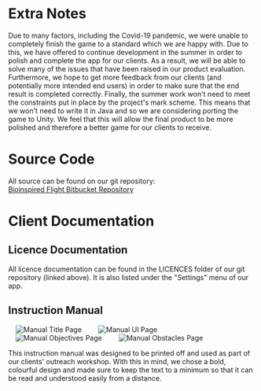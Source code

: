 # Extra Notes
Due to many factors, including the Covid-19 pandemic, we were unable to completely finish the game to a standard which we are happy with. Due to this, we have offered to continue development in the summer in order to polish and complete the app for our clients. As a result, we will be able to solve many of the issues that have been raised in our product evaluation. Furthermore, we hope to get more feedback from our clients (and potentially more intended end users) in order to make sure that the end result is completed correctly. Finally, the summer work won't need to meet the constraints put in place by the project's mark scheme. This means that we won't need to write it in Java and so we are considering porting the game to Unity. We feel that this will allow the final product to be more polished and therefore a better game for our clients to receive.

# Source Code
All source can be found on our git repository:<br>
[Bioinspired Flight Bitbucket Repository](https://bitbucket.org/antoine1201/bio-inspired-flight/)

# Client Documentation
## Licence Documentation
All licence documentation can be found in the LICENCES folder of our git repository (linked above). It is also listed under the "Settings" menu of our app.

## Instruction Manual
<img src="./User_Manual/usermanual(0).png" alt="Manual Title Page" ALIGN="centre" HSPACE="15"/>
<img src="./User_Manual/usermanual(0).png" alt="Manual UI Page" ALIGN="centre" HSPACE="15"/>
<img src="./User_Manual/usermanual(0).png" alt="Manual Objectives Page" ALIGN="centre" HSPACE="15"/>
<img src="./User_Manual/usermanual(0).png" alt="Manual Obstacles Page" ALIGN="centre" HSPACE="15"/>

This instruction manual was designed to be printed off and used as part of our clients' outreach workshop. With this in mind, we chose a bold, colourful design and made sure to keep the text to a minimum so that it can be read and understood easily from a distance.